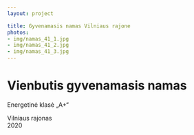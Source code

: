```yaml
---
layout: project

title: Gyvenamasis namas Vilniaus rajone
photos:
- img/namas_41_1.jpg
- img/namas_41_2.jpg
- img/namas_41_3.jpg
---
```

<h1>Vienbutis gyvenamasis namas</h1>
<p>Energetinė klasė „A+“</p>
<p>Vilniaus rajonas<br/>2020</p>